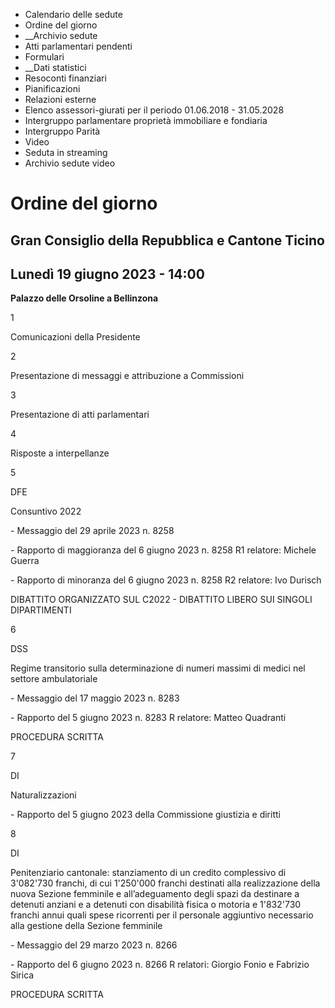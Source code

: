   * Calendario delle sedute
  * Ordine del giorno
  *  __Archivio sedute
  * Atti parlamentari pendenti
  * Formulari
  *  __Dati statistici
  * Resoconti finanziari
  * Pianificazioni
  * Relazioni esterne
  * Elenco assessori-giurati per il periodo 01.06.2018 - 31.05.2028
  * Intergruppo parlamentare proprietà immobiliare e fondiaria
  * Intergruppo Parità
  * Video
  * Seduta in streaming
  * Archivio sedute video

#  Ordine del giorno

##  Gran Consiglio della Repubblica e Cantone Ticino

## Lunedì 19 giugno 2023 - 14:00

**Palazzo delle Orsoline a Bellinzona**

1

Comunicazioni della Presidente

2

Presentazione di messaggi e attribuzione a Commissioni

3

Presentazione di atti parlamentari

4

Risposte a interpellanze

5

DFE  

Consuntivo 2022

\- Messaggio del 29 aprile 2023 n. 8258

\- Rapporto di maggioranza del 6 giugno 2023 n. 8258 R1 relatore: Michele
Guerra

\- Rapporto di minoranza del 6 giugno 2023 n. 8258 R2 relatore: Ivo Durisch

DIBATTITO ORGANIZZATO SUL C2022 - DIBATTITO LIBERO SUI SINGOLI DIPARTIMENTI

6

DSS  

Regime transitorio sulla determinazione di numeri massimi di medici nel
settore ambulatoriale

\- Messaggio del 17 maggio 2023 n. 8283

\- Rapporto del 5 giugno 2023 n. 8283 R relatore: Matteo Quadranti

PROCEDURA SCRITTA

7

DI  

Naturalizzazioni

\- Rapporto del 5 giugno 2023 della Commissione giustizia e diritti

8

DI  

Penitenziario cantonale: stanziamento di un credito complessivo di 3'082'730
franchi, di cui 1'250'000 franchi destinati alla realizzazione della nuova
Sezione femminile e all’adeguamento degli spazi da destinare a detenuti
anziani e a detenuti con disabilità fisica o motoria e 1'832'730 franchi annui
quali spese ricorrenti per il personale aggiuntivo necessario alla gestione
della Sezione femminile

\- Messaggio del 29 marzo 2023 n. 8266

\- Rapporto del 6 giugno 2023 n. 8266 R relatori: Giorgio Fonio e Fabrizio
Sirica

PROCEDURA SCRITTA

